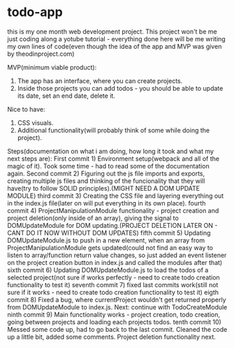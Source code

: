 # todo-app

this is my one month web development project. This project won't be me just coding along a yotube tutorial - everything done here will be me writing my own lines of code(even though the idea of the app and MVP was given by theodinproject.com)


MVP(minimum viable product):
1) The app has an interface, where you can create projects.
2) Inside those projects you can add todos - you should be able to update its date, set an end date, delete it.

Nice to have:
1) CSS visuals.
2) Additional functionality(will probably think of some while doing the project).

Steps(documentation on what i am doing, how long it took and what my next steps are):
First commit   1) Environment setup(webpack and all of the magic of it). Took some time - had to read some of the documentation again.
Second commit  2) Figuring out the js file imports and exports, creating multiple js files and thinking of the funcionality that they will have(try to follow SOLID principles).(MIGHT NEED A DOM UPDATE MODULE)
third commit   3) Creating the CSS file and layering everything out in the index.js file(later on will put everything in its own place).
fourth commit  4) ProjectManipulationModule functionality - project creation and project deletion(only inside of an array), giving the signal to DOMUpdateModule for DOM updating.(PROJECT DELETION LATER ON - CANT DO IT NOW WITHOUT DOM UPDATES)
fifth commit   5) Updating DOMUpdateModule.js to push in a new element, when an array from ProjectManipulationModule gets updated(could not find an easy way to listen to array/function return value changes, so just added an event listener on the project creation button in index.js and called the modules after that)
sixth commit   6) Updating DOMUpdateModule.js to load the todos of a selected project(not sure if works perfectly - need to create todo creation functionality to test it)
seventh commit 7) fixed last commits work(still not sure if it works - need to create todo creation functionality to test it)
eigth commit   8) Fixed a bug, where currentProject wouldn't get returned properly from DOMUpdateModule to index.js. Next: continue with TodoCreateModule
ninth commit   9) Main functionality works - project creation, todo creation, going between projects and loading each projects todos.
tenth commit  10) Messed some code up, had to go back to the last commit. Cleaned the code up a little bit, added some comments. Project deletion functionality next.
